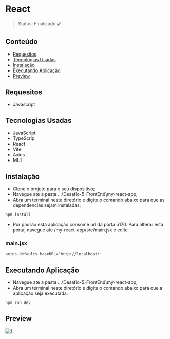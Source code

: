 <h1>React</h1>

> Status: Finalizado ✔️

## Conteúdo

* [Requesitos](#requesitos)
* [Tecnologias Usadas](#tecnologias)
* [Instalação](#instalacao)
* [Executando Aplicação](#executando-aplicacao)
* [Preview](#preview)

## <a name="requesitos"></a>Requesitos

- Javascript

## <a name="tecnologias"></a>Tecnologias Usadas

- JavaScript
- TypeScrip
- React
- Vite
- Axios
- MUI

## <a name="instalacao"></a>Instalação
- Clone o projeto para o seu dispositivo;
- Navegue ate a pasta ...\Desafio-5-FrontEnd\my-react-app;
- Abra um terminal neste diretório e digite o comando abaixo para que as dependencias sejam instaladas;

```xml
npm install
```
- Por padrão esta aplicação consome url da porta 5170. Para alterar esta porta, navegue ate /my-react-app/src/main.jsx e edite

### main.jsx
```xml
axios.defaults.baseURL='http://localhost:'
```

## <a name="executando-aplicacao"></a>Executando Aplicação
- Navegue ate a pasta ...\Desafio-5-FrontEnd\my-react-app;
- Abra um terminal neste diretório e digite o comando abaixo para que a aplicação seja executada.

```xml
npm run dev
```

## <a name="preview"></a>Preview
![1](https://user-images.githubusercontent.com/41877566/209406732-08f65f9f-5e26-4cd4-afbb-1bc8e33d9070.png)
